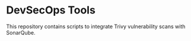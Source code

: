 # DevSecOps Tools

This repository contains scripts to integrate Trivy vulnerability scans with SonarQube.
